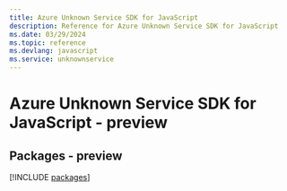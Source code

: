 ```yaml
---
title: Azure Unknown Service SDK for JavaScript
description: Reference for Azure Unknown Service SDK for JavaScript
ms.date: 03/29/2024
ms.topic: reference
ms.devlang: javascript
ms.service: unknownservice
---
```

# Azure Unknown Service SDK for JavaScript - preview
## Packages - preview
[!INCLUDE [packages](unknown-service-index.md)]